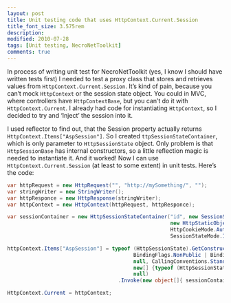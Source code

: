 ```yaml
---
layout: post
title: Unit testing code that uses HttpContext.Current.Session
title_font_size: 3.575rem
description:
modified: 2010-07-28
tags: [Unit testing, NecroNetToolkit]
comments: true
---
```

In process of writing unit test for NecroNetToolkit (yes, I know I
should have written tests first) I needed to test a proxy class that
stores and retrieves values from `HttpContext.Current.Session`. It’s kind
of pain, because you can’t mock `HttpContext` or the session state object.
You could in MVC, where controllers have `HttpContextBase`, but you can’t
do it with `HttpContext.Current`. I already had code for instantiating
`HttpContext`, so I decided to try and ‘Inject’ the session into it.

I used reflector to find out, that the Session property actually returns
`HttpContext.Items["AspSession"]`. So I created
`ttpSessionStateContainer`, which is only parameter to `HttpSessionState`
object. Only problem is that `HttpSessionBase` has internal constructors,
so a little reflection magic is needed to instantiate it. And it worked!
Now I can use `HttpContext.Current.Session` (at least to some extent) in
unit tests. Here’s the code:

```csharp
var httpRequest = new HttpRequest("", "http://mySomething/", "");
var stringWriter = new StringWriter();
var httpResponce = new HttpResponse(stringWriter);
var httpContext = new HttpContext(httpRequest, httpResponce);

var sessionContainer = new HttpSessionStateContainer("id", new SessionStateItemCollection(),
                                                     new HttpStaticObjectsCollection(), 10, true,
                                                     HttpCookieMode.AutoDetect,
                                                     SessionStateMode.InProc, false);

httpContext.Items["AspSession"] = typeof (HttpSessionState).GetConstructor(
                                         BindingFlags.NonPublic | BindingFlags.Instance,
                                         null, CallingConventions.Standard,
                                         new[] {typeof (HttpSessionStateContainer)},
                                         null)
                                    .Invoke(new object[]{ sessionContainer});

HttpContext.Current = httpContext;
```
